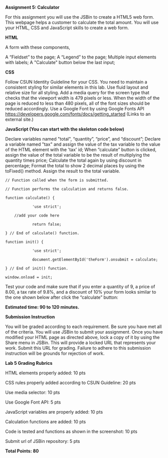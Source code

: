 **Assignment 5: Calculator**

For this assignment you will use the JSBin to create a HTML5 web form. 
This webpage helps a customer to calculate the total amount. You will use your HTML, CSS and JavaScript skills to create a web form.

**HTML**

A form with these components,

A “Fieldset” to the page;
A “Legend” to the page;
Multiple input elements with labels;
A "Calculate" button below the last input;

**CSS**

Follow CSUN Identity Guideline for your CSS. You need to maintain a consistent styling for similar elements in this lab.
Use fluid layout and relative size for all styling.
Add a media query for the screen type that checks that the viewport width is 479 pixels or less. When the width of the page is reduced to less than 480 pixels, all of the font sizes should be reduced accordingly.
Use a Google Font by using Google Fonts API
https://developers.google.com/fonts/docs/getting_started (Links to an external site.)


**JavaScript (You can start with the skeleton code below)**

Declare variables named "total", “quantity”, “price”, and “discount”;
Declare a variable named "tax" and assign the value of the tax variable to the value of the HTML element with the 'tax' id;
When “calculate” button is clicked, assign the value of the total variable to be the result of multiplying the quantity times price;
Calculate the total again by using discount in percentage;
Format the total to show 2 decimal places by using the toFixed() method. Assign the result to the total variable.
 
```
// Function called when the form is submitted.

// Function performs the calculation and returns false.

function calculate() {

            'use strict';

    //add your code here

            return false;   

} // End of calculate() function.

function init() {

            'use strict';

            document.getElementById('theForm').onsubmit = calculate;

} // End of init() function.

window.onload = init;
```


Test your code and make sure that if you enter a quantity of 9, a price of 8.00, a tax rate of 9.8%, and a discount of 10% your form looks similar to the one shown below after click the “calculate” button:

**Estimated time: 90 to 120 minutes.**

**Submission Instruction**

You will be graded according to each requirement. Be sure you have met all of the criteria. You will use JSBin to submit your assignment. Once you have modified your HTML page as directed above, lock a copy of it by using the Share menu in JSBin. This will provide a locked URL that represents your work.  Submit this URL for grading. Failure to adhere to this submission instruction will be grounds for rejection of work. 

**Lab 5 Grading Rubrics**

HTML elements properly added: 10 pts

CSS rules properly added according to CSUN Guideline: 20 pts

Use media selector: 10 pts

Use Google Font API: 5 pts

JavaScript variables are properly added: 10 pts

Calculation functions are added: 10 pts

Code is tested and functions as shown in the screenshot: 10 pts

Submit url of JSBin repository: 5 pts

**Total Points: 80**



